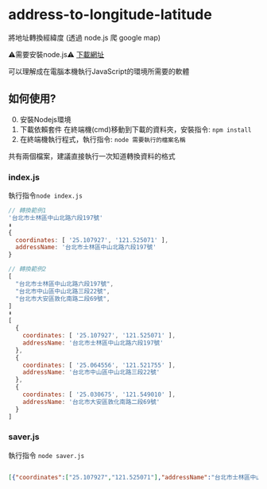 # address-to-longitude-latitude
將地址轉換經緯度 (透過 node.js 爬 google map)

⚠️需要安裝node.js⚠️ [下載網址](https://nodejs.org/zh-tw/download/)

可以理解成在電腦本機執行JavaScript的環境所需要的軟體


## 如何使用?
0. 安裝Nodejs環境
1. 下載依賴套件 
    在終端機(cmd)移動到下載的資料夾，安裝指令: `npm install`
2. 在終端機執行程式，執行指令: `node 需要執行的檔案名稱`

共有兩個檔案，建議直接執行一次知道轉換資料的格式

### index.js

執行指令`node index.js`

```js
// 轉換範例1
'台北市士林區中山北路六段197號'
⬇️
{
  coordinates: [ '25.107927', '121.525071' ], 
  addressName: '台北市士林區中山北路六段197號'
}
```
```js
// 轉換範例2
[
  "台北市士林區中山北路六段197號",
  "台北市中山區中山北路三段22號",
  "台北市大安區敦化南路二段69號",
]
⬇️
[
  {
    coordinates: [ '25.107927', '121.525071' ], 
    addressName: '台北市士林區中山北路六段197號'
  },
  {
    coordinates: [ '25.064556', '121.521755' ], 
    addressName: '台北市中山區中山北路三段22號' 
  },
  {
    coordinates: [ '25.030675', '121.549010' ],
    addressName: '台北市大安區敦化南路二段69號'
  }
]
```

### saver.js

執行指令 `node saver.js`

```json

[{"coordinates":["25.107927","121.525071"],"addressName":"台北市士林區中山北路六段197號"},{"coordinates":["25.064556","121.521755"],"addressName":"台北市中山區中山北路三段22號"},{"coordinates":["25.030675","121.549010"],"addressName":"台北市大安區敦化南路二段69號"}]

```